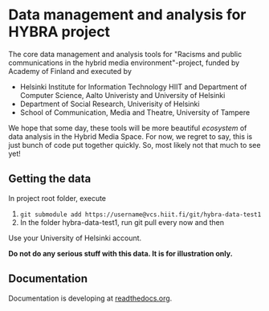 # Data management and analysis for HYBRA project

The core data management and analysis tools for "Racisms and public communications in the hybrid media environment"-project, funded by Academy of Finland and executed by

* Helsinki Institute for Information Technology HIIT and Department of Computer Science, Aalto Univeristy and University of Helsinki
* Department of Social Research, Univerisity of Helsinki
* School of Communication, Media and Theatre, University of Tampere

We hope that some day, these tools will be more beautiful _ecosystem_ of data analysis in the Hybrid Media Space. For now, we regret to say, this is just bunch of code put together quickly. So, most likely not that much to see yet!

## Getting the data

In project root folder, execute

1. `git submodule add https://username@vcs.hiit.fi/git/hybra-data-test1`
1. In the folder hybra-data-test1, run git pull every now and then

Use your University of Helsinki account.

**Do not do any serious stuff with this data. It is for illustration only.**

## Documentation

Documentation is developing at [readthedocs.org](http://hybra.readthedocs.io/en/latest/).
